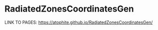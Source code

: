 # RadiatedZonesCoordinatesGen
LINK TO PAGES: https://atophite.github.io/RadiatedZonesCoordinatesGen/
